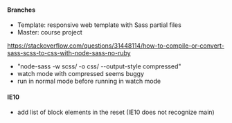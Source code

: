 #### Branches

- Template: responsive web template with Sass partial files
- Master: course project

https://stackoverflow.com/questions/31448114/how-to-compile-or-convert-sass-scss-to-css-with-node-sass-no-ruby 
- "node-sass -w scss/ -o css/ --output-style compressed"
- watch mode with compressed seems buggy
- run in normal mode before running in watch mode

#### IE10 
- add list of block elements in the reset (IE10 does not recognize main)